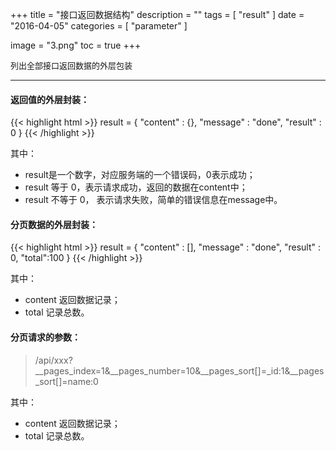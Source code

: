 +++
title = "接口返回数据结构"
description = ""
tags = [
    "result"
]
date = "2016-04-05"
categories = [
    "parameter"
]

image = "3.png" 
toc = true
+++

<font size=2>列出全部接口返回数据的外层包装</font>
***

#### 返回值的外层封装：

{{< highlight html >}}
result = {
    "content" : {},
    "message" : "done",
    "result" : 0
}
{{< /highlight >}}

<!--more-->

其中：

* result是一个数字，对应服务端的一个错误码，0表示成功；
* result 等于 0，表示请求成功，返回的数据在content中；
* result 不等于 0， 表示请求失败，简单的错误信息在message中。


#### 分页数据的外层封装：

{{< highlight html >}}
result = {
    "content" : [],
    "message" : "done",
    "result" : 0,
    "total":100
}
{{< /highlight >}}

其中：

* content 返回数据记录；
* total 记录总数。


#### 分页请求的参数：

> /api/xxx?\__pages_index=1&__pages_number=10&\__pages_sort[]=_id:1&\__pages_sort[]=name:0

其中：

* content 返回数据记录；
* total 记录总数。